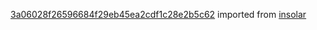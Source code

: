 [3a06028f26596684f29eb45ea2cdf1c28e2b5c62](https://github.com/insolar/insolar/commit/3a06028f26596684f29eb45ea2cdf1c28e2b5c62) imported from [insolar](https://github.com/insolar/insolar)
